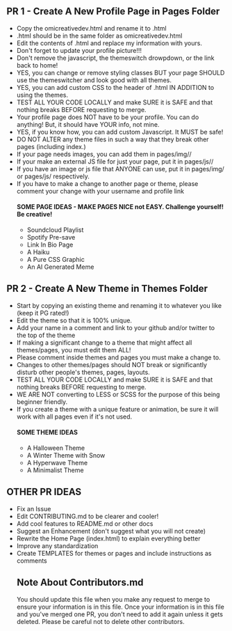 ## PR 1 - Create A New Profile Page in Pages Folder
* Copy the omicreativedev.html and rename it to <YOURGITHUBUSERNAME>.html
* <YOURGITHUBUSERNAME>.html should be in the same folder as omicreativedev.html
* Edit the contents of <YOURGITHUBUSERNAME>.html and replace my information with yours.
* Don't forget to update your profile picture!!!
* Don't remove the javascript, the themeswitch drowpdown, or the link back to home!
* YES, you can change or remove styling classes BUT your page SHOULD use the themeswitcher and look good with all themes.
* YES, you can add custom CSS to the header of <YOURGITHUBUSERNAME>.html IN ADDITION to using the themes.
* TEST ALL YOUR CODE LOCALLY and make SURE it is SAFE and that nothing breaks BEFORE requesting to merge.
* Your profile page does NOT have to be your profile. You can do anything! But, it should have YOUR info, not mine.
* YES, if you know how, you can add custom Javascript. It MUST be safe!
* DO NOT ALTER any theme files in such a way that they break other pages (including index.)
* If your page needs images, you can add them in pages/img/<YOURGITHUBUSERNAME>/
* If your make an external JS file for just your page, put it in pages/js/<YOURGITHUBUSERNAME>/
* If you have an image or js file that ANYONE can use, put it in pages/img/ or pages/js/ respectively.
* If you have to make a change to another page or theme, please comment your change with your username and profile link
  #### SOME PAGE IDEAS - MAKE PAGES NICE not EASY. Challenge yourself! Be creative!
  * Soundcloud Playlist
  * Spotify Pre-save
  * Link In Bio Page
  * A Haiku
  * A Pure CSS Graphic
  * An AI Generated Meme
## PR 2 - Create A New Theme in Themes Folder
* Start by copying an existing theme and renaming it to whatever you like (keep it PG rated!)
* Edit the theme so that it is 100% unique.
* Add your name in a comment and link to your github and/or twitter to the top of the theme
* If making a significant change to a theme that might affect all themes/pages, you must edit them ALL!
* Please comment inside themes and pages you must make a change to.
* Changes to other themes/pages should NOT break or significantly disturb other people's themes, pages, layouts.
* TEST ALL YOUR CODE LOCALLY and make SURE it is SAFE and that nothing breaks BEFORE requesting to merge.
* WE ARE NOT converting to LESS or SCSS for the purpose of this being beginner friendly.
* If you create a theme with a unique feature or animation, be sure it will work with all pages even if it's not used.
  #### SOME THEME IDEAS
  * A Halloween Theme
  * A Winter Theme with Snow
  * A Hyperwave Theme
  * A Minimalist Theme
## OTHER PR IDEAS
* Fix an Issue
* Edit CONTRIBUTING.md to be clearer and cooler!
* Add cool features to README.md or other docs
* Suggest an Enhancement (don't suggest what you will not create)
* Rewrite the Home Page (index.html) to explain everything better
* Improve any standardization
* Create TEMPLATES for themes or pages and include instructions as comments
  ## Note About Contributors.md
  You should update this file when you make any request to merge to ensure your information is in this file.
  Once your information is in this file and you've merged one PR, you don't need to add it again unless it gets deleted.
  Please be careful not to delete other contributors.
